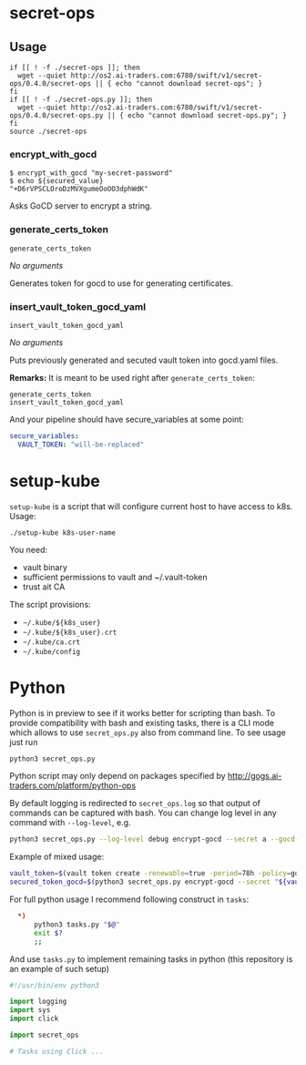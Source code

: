 # secret-ops

## Usage

```
if [[ ! -f ./secret-ops ]]; then
  wget --quiet http://os2.ai-traders.com:6780/swift/v1/secret-ops/0.4.0/secret-ops || { echo "cannot download secret-ops"; }
fi
if [[ ! -f ./secret-ops.py ]]; then
  wget --quiet http://os2.ai-traders.com:6780/swift/v1/secret-ops/0.4.0/secret-ops.py || { echo "cannot download secret-ops.py"; }
fi
source ./secret-ops
```

### encrypt_with_gocd

```
$ encrypt_with_gocd "my-secret-password"
$ echo ${secured_value}
"+D6rVPSCLOroDzMVXgumeOoOO3dphWdK"
```

Asks GoCD server to encrypt a string.

### generate_certs_token

```
generate_certs_token
```

*No arguments*

Generates token for gocd to use for generating certificates.

### insert_vault_token_gocd_yaml

```
insert_vault_token_gocd_yaml
```

*No arguments*

Puts previously generated and secuted vault token into gocd.yaml files.

**Remarks:** It is meant to be used right after `generate_certs_token`:
```
generate_certs_token
insert_vault_token_gocd_yaml
```

And your pipeline should have secure_variables at some point:
```yaml
secure_variables:
  VAULT_TOKEN: "will-be-replaced"
```

# setup-kube

`setup-kube` is a script that will configure current host to have access to k8s.
Usage:
```
./setup-kube k8s-user-name
```
You need:
 - vault binary
 - sufficient permissions to vault and ~/.vault-token
 - trust ait CA

The script provisions:
 - `~/.kube/${k8s_user}`
 - `~/.kube/${k8s_user}.crt`
 - `~/.kube/ca.crt`
 - `~/.kube/config`

# Python

Python is in preview to see if it works better for scripting than bash.
To provide compatibility with bash and existing tasks, there is a CLI mode which allows to use `secret_ops.py`
also from command line. To see usage just run
```bash
python3 secret_ops.py
```

Python script may only depend on packages specified by http://gogs.ai-traders.com/platform/python-ops

By default logging is redirected to `secret_ops.log` so that output of commands can be captured with bash.
You can change log level in any command with `--log-level`, e.g.
```bash
python3 secret_ops.py --log-level debug encrypt-gocd --secret a --gocd-server go1
```

Example of mixed usage:
```bash
vault_token=$(vault token create -renewable=true -period=78h -policy=gocd -field token)
secured_token_gocd=$(python3 secret_ops.py encrypt-gocd --secret "${vault_token}" --gocd-server go1)
```

For full python usage I recommend following construct in `tasks`:
```bash
  *)
      python3 tasks.py "$@"
      exit $?
      ;;
```
And use `tasks.py` to implement remaining tasks in python (this repository is an example of such setup)
```python
#!/usr/bin/env python3

import logging
import sys
import click

import secret_ops

# Tasks using Click ...
```